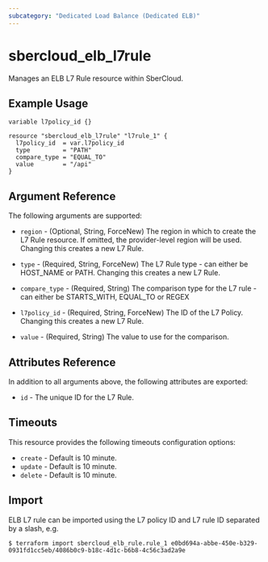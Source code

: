 ```yaml
---
subcategory: "Dedicated Load Balance (Dedicated ELB)"
---
```


# sbercloud_elb_l7rule

Manages an ELB L7 Rule resource within SberCloud.

## Example Usage

```hcl
variable l7policy_id {}

resource "sbercloud_elb_l7rule" "l7rule_1" {
  l7policy_id  = var.l7policy_id
  type         = "PATH"
  compare_type = "EQUAL_TO"
  value        = "/api"
}
```

## Argument Reference

The following arguments are supported:

* `region` - (Optional, String, ForceNew) The region in which to create the L7 Rule resource. If omitted, the
  provider-level region will be used. Changing this creates a new L7 Rule.

* `type` - (Required, String, ForceNew) The L7 Rule type - can either be HOST_NAME or PATH. Changing this creates a new
  L7 Rule.

* `compare_type` - (Required, String) The comparison type for the L7 rule - can either be STARTS_WITH, EQUAL_TO or REGEX

* `l7policy_id` - (Required, String, ForceNew) The ID of the L7 Policy. Changing this creates a new L7 Rule.

* `value` - (Required, String) The value to use for the comparison.

## Attributes Reference

In addition to all arguments above, the following attributes are exported:

* `id` - The unique ID for the L7 Rule.

## Timeouts

This resource provides the following timeouts configuration options:

* `create` - Default is 10 minute.
* `update` - Default is 10 minute.
* `delete` - Default is 10 minute.

## Import

ELB L7 rule can be imported using the L7 policy ID and L7 rule ID separated by a slash, e.g.

```
$ terraform import sbercloud_elb_rule.rule_1 e0bd694a-abbe-450e-b329-0931fd1cc5eb/4086b0c9-b18c-4d1c-b6b8-4c56c3ad2a9e
```